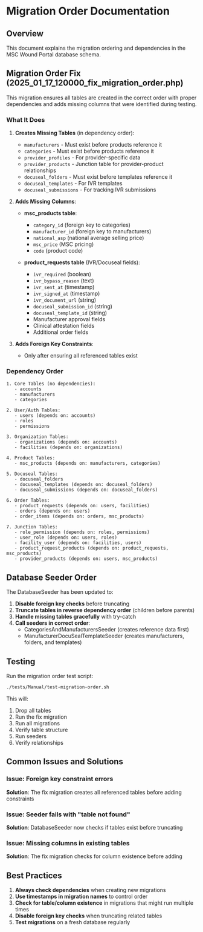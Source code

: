 # Migration Order Documentation

## Overview
This document explains the migration ordering and dependencies in the MSC Wound Portal database schema.

## Migration Order Fix (2025_01_17_120000_fix_migration_order.php)

This migration ensures all tables are created in the correct order with proper dependencies and adds missing columns that were identified during testing.

### What It Does

1. **Creates Missing Tables** (in dependency order):
   - `manufacturers` - Must exist before products reference it
   - `categories` - Must exist before products reference it
   - `provider_profiles` - For provider-specific data
   - `provider_products` - Junction table for provider-product relationships
   - `docuseal_folders` - Must exist before templates reference it
   - `docuseal_templates` - For IVR templates
   - `docuseal_submissions` - For tracking IVR submissions

2. **Adds Missing Columns**:
   - **msc_products table**:
     - `category_id` (foreign key to categories)
     - `manufacturer_id` (foreign key to manufacturers)
     - `national_asp` (national average selling price)
     - `msc_price` (MSC pricing)
     - `code` (product code)
   
   - **product_requests table** (IVR/Docuseal fields):
     - `ivr_required` (boolean)
     - `ivr_bypass_reason` (text)
     - `ivr_sent_at` (timestamp)
     - `ivr_signed_at` (timestamp)
     - `ivr_document_url` (string)
     - `docuseal_submission_id` (string)
     - `docuseal_template_id` (string)
     - Manufacturer approval fields
     - Clinical attestation fields
     - Additional order fields
     

3. **Adds Foreign Key Constraints**:
   - Only after ensuring all referenced tables exist

### Dependency Order

```
1. Core Tables (no dependencies):
   - accounts
   - manufacturers
   - categories

2. User/Auth Tables:
   - users (depends on: accounts)
   - roles
   - permissions

3. Organization Tables:
   - organizations (depends on: accounts)
   - facilities (depends on: organizations)

4. Product Tables:
   - msc_products (depends on: manufacturers, categories)

5. Docuseal Tables:
   - docuseal_folders
   - docuseal_templates (depends on: docuseal_folders)
   - docuseal_submissions (depends on: docuseal_folders)

6. Order Tables:
   - product_requests (depends on: users, facilities)
   - orders (depends on: users)
   - order_items (depends on: orders, msc_products)

7. Junction Tables:
   - role_permission (depends on: roles, permissions)
   - user_role (depends on: users, roles)
   - facility_user (depends on: facilities, users)
   - product_request_products (depends on: product_requests, msc_products)
   - provider_products (depends on: users, msc_products)
```

## Database Seeder Order

The DatabaseSeeder has been updated to:

1. **Disable foreign key checks** before truncating
2. **Truncate tables in reverse dependency order** (children before parents)
3. **Handle missing tables gracefully** with try-catch
4. **Call seeders in correct order**:
   - CategoriesAndManufacturersSeeder (creates reference data first)
   - ManufacturerDocuSealTemplateSeeder (creates manufacturers, folders, and templates)

## Testing

Run the migration order test script:
```bash
./tests/Manual/test-migration-order.sh
```

This will:
1. Drop all tables
2. Run the fix migration
3. Run all migrations
4. Verify table structure
5. Run seeders
6. Verify relationships

## Common Issues and Solutions

### Issue: Foreign key constraint errors
**Solution**: The fix migration creates all referenced tables before adding constraints

### Issue: Seeder fails with "table not found"
**Solution**: DatabaseSeeder now checks if tables exist before truncating

### Issue: Missing columns in existing tables
**Solution**: The fix migration checks for column existence before adding

## Best Practices

1. **Always check dependencies** when creating new migrations
2. **Use timestamps in migration names** to control order
3. **Check for table/column existence** in migrations that might run multiple times
4. **Disable foreign key checks** when truncating related tables
5. **Test migrations** on a fresh database regularly